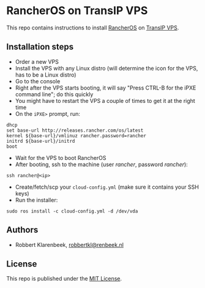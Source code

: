 # RancherOS on TransIP VPS

This repo contains instructions to install [RancherOS](http://rancher.com/rancher-os/) on [TransIP VPS](https://www.transip.nl).

## Installation steps

* Order a new VPS
* Install the VPS with any Linux distro (will determine the icon for the VPS, has to be a Linux distro)
* Go to the console
* Right after the VPS starts booting, it will say "Press CTRL-B for the iPXE command line"; do this quickly
* You might have to restart the VPS a couple of times to get it at the right time
* On the `iPXE>` prompt, run:

```
dhcp
set base-url http://releases.rancher.com/os/latest
kernel ${base-url}/vmlinuz rancher.password=rancher
initrd ${base-url}/initrd
boot
```

* Wait for the VPS to boot RancherOS
* After booting, ssh to the machine (user *rancher*, password *rancher*):

```
ssh rancher@<ip>
```

* Create/fetch/scp your `cloud-config.yml` (make sure it contains your SSH keys)
* Run the installer:

```
sudo ros install -c cloud-config.yml -d /dev/vda
```

## Authors

* Robbert Klarenbeek, <robbertkl@renbeek.nl>

## License

This repo is published under the [MIT License](http://www.opensource.org/licenses/mit-license.php).
